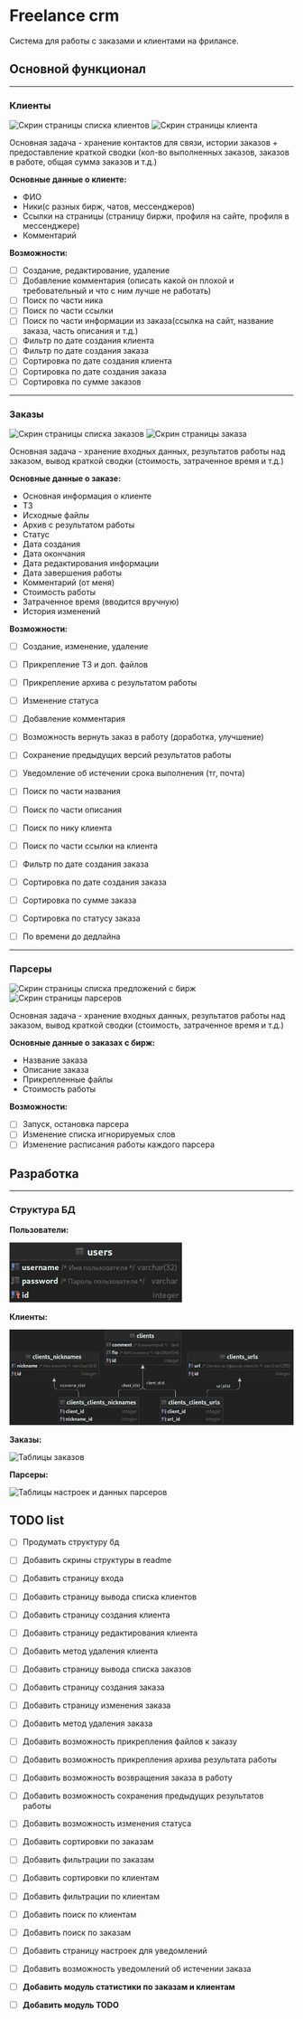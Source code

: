 # Freelance crm

Система для работы с заказами и клиентами на фрилансе.

## Основной функционал
***
### Клиенты

![Скрин страницы списка клиентов][clients-screen]
![Скрин страницы клиента][clients-screen-detailed]

Основная задача - хранение контактов для связи, истории заказов + предоставление
краткой сводки (кол-во выполненных заказов, заказов в работе, общая сумма заказов и т.д.)

**Основные данные о клиенте:**
- ФИО
- Ники(с разных бирж, чатов, мессенджеров)
- Ссылки на страницы (страницу биржи, профиля на сайте, профиля в мессенджере)
- Комментарий


**Возможности:**
- [ ] Создание, редактирование, удаление
- [ ] Добавление комментария (описать какой он плохой и требовательный
и что с ним лучше не работать)
- [ ] Поиск по части ника
- [ ] Поиск по части ссылки
- [ ] Поиск по части информации из заказа(ссылка на сайт, название заказа, 
часть описания и т.д.)
- [ ] Фильтр по дате создания клиента
- [ ] Фильтр по дате создания заказа
- [ ] Сортировка по дате создания клиента
- [ ] Сортировка по дате создания заказа
- [ ] Сортировка по сумме заказов

***
### Заказы

![Скрин страницы списка заказов][orders-screen]
![Скрин страницы заказа][orders-screen-detailed]

Основная задача - хранение входных данных, результатов работы над заказом,
вывод краткой сводки (стоимость, затраченное время и т.д.)

**Основные данные о заказе:**
- Основная информация о клиенте
- ТЗ
- Исходные файлы
- Архив с результатом работы
- Статус
- Дата создания
- Дата окончания
- Дата редактирования информации
- Дата завершения работы
- Комментарий (от меня)
- Стоимость работы
- Затраченное время (вводится вручную)
- История изменений

**Возможности:**
- [ ] Создание, изменение, удаление
- [ ] Прикрепление ТЗ и доп. файлов
- [ ] Прикрепление архива с результатом работы
- [ ] Изменение статуса
- [ ] Добавление комментария
- [ ] Возможность вернуть заказ в работу (доработка, улучшение)
- [ ] Сохранение предыдущих версий результатов работы
- [ ] Уведомление об истечении срока выполнения (тг, почта)
- [ ] Поиск по части названия
- [ ] Поиск по части описания
- [ ] Поиск по нику клиента
- [ ] Поиск по части ссылки на клиента
- [ ] Фильтр по дате создания заказа
- [ ] Сортировка по дате создания заказа
- [ ] Сортировка по сумме заказа
- [ ] Сортировка по статусу заказа
- [ ] По времени до дедлайна


***
### Парсеры

![Скрин страницы списка предложений с бирж][market-projects-screen]
![Скрин страницы парсеров][parsers-screen]

Основная задача - хранение входных данных, результатов работы над заказом,
вывод краткой сводки (стоимость, затраченное время и т.д.)

**Основные данные о заказах с бирж:**
- Название заказа
- Описание заказа
- Прикрепленные файлы
- Стоимость работы

**Возможности:**
- [ ] Запуск, остановка парсера
- [ ] Изменение списка игнорируемых слов
- [ ] Изменение расписания работы каждого парсера

## Разработка

***
### Структура БД

**Пользователи:**

![Таблица пользователей][sql-db-users]

**Клиенты:**

![Таблицы клиентов][sql-db-clients]

**Заказы:**

![Таблицы заказов][sql-db-orders]


**Парсеры:**

![Таблицы настроек и данных парсеров][sql-db-market-projects]


## TODO list
- [ ] Продумать структуру бд
- [ ] Добавить скрины структуры в readme
- [ ] Добавить страницу входа
- [ ] Добавить страницу вывода списка клиентов
- [ ] Добавить страницу создания клиента
- [ ] Добавить страницу редактирования клиента
- [ ] Добавить метод удаления клиента
- [ ] Добавить страницу вывода списка заказов
- [ ] Добавить страницу создания заказа
- [ ] Добавить страницу изменения заказа
- [ ] Добавить метод удаления заказа
- [ ] Добавить возможность прикрепления файлов к заказу
- [ ] Добавить возможность прикрепления архива результата работы
- [ ] Добавить возможность возвращения заказа в работу
- [ ] Добавить возможность сохранения предыдущих результатов работы
- [ ] Добавить возможность изменения статуса
- [ ] Добавить сортировки по заказам
- [ ] Добавить фильтрации по заказам
- [ ] Добавить сортировки по клиентам
- [ ] Добавить фильтрации по клиентам
- [ ] Добавить поиск по клиентам
- [ ] Добавить поиск по заказам
- [ ] Добавить страницу настроек для уведомлений
- [ ] Добавить возможность уведомлений об истечении заказа
- [ ] **Добавить модуль статистики по заказам и клиентам**
- [ ] **Добавить модуль TODO**


[comment]: <> (links)
[clients-screen]: <> "Скрин страницы списка клиентов"
[clients-screen-detailed]: <> "Скрин страницы клиента"
[orders-screen]: <> "Скрин страницы списка заказов"
[orders-screen-detailed]: <> "Скрин страницы заказа"
[market-projects-screen]: <> "Скрин страницы списка предложений с биржи"
[parsers-screen]: <> "Скрин страницы парсеров"
[sql-db-users]: readme/users-table.png "Таблица пользователей"
[sql-db-clients]: readme/clients-table.png "Таблицы пользователей"
[sql-db-orders]: <> "Таблицы заказов"
[sql-db-market-projects]: <> "Таблицы настроек и данных парсеров"
